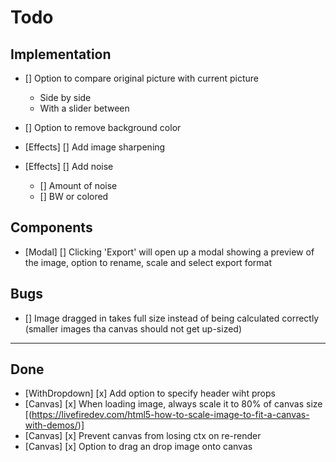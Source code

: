 # Todo

## Implementation

- [] Option to compare original picture with current picture
  - Side by side
  - With a slider between

- [] Option to remove background color

- [Effects] [] Add image sharpening
- [Effects] [] Add noise
  - [] Amount of noise
  - [] BW or colored

## Components

- [Modal] [] Clicking 'Export' will open up a modal showing a preview of the image, option to rename, scale and select export format

## Bugs

- [] Image dragged in takes full size instead of being calculated correctly (smaller images tha canvas should not get up-sized)

---

## Done

- [WithDropdown] [x] Add option to specify header wiht props
- [Canvas] [x] When loading image, always scale it to 80% of canvas size [(https://livefiredev.com/html5-how-to-scale-image-to-fit-a-canvas-with-demos/)]
- [Canvas] [x] Prevent canvas from losing ctx on re-render
- [Canvas] [x] Option to drag an drop image onto canvas